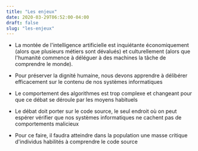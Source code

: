 ```yaml
---
title: "Les enjeux"
date: 2020-03-29T06:52:00-04:00
draft: false
slug: "les-enjeux"
---
```


* La montée de l'intelligence artificielle est inquiétante économiquement (alors que
  plusieurs métiers sont dévalués) et culturellement (alors que l'humanité
  commence à déléguer à des machines la tâche de comprendre le monde). 

* Pour préserver la dignité humaine, nous devons apprendre à délibérer
  efficacement sur le contenu de nos systèmes informatiques

* Le comportement des algorithmes est trop complexe et changeant pour que ce
  débat se déroule par les moyens habituels

* Le débat doit porter sur le code source, le seul endroit où on peut espérer
  vérifier que nos systèmes informatiques ne cachent pas de comportements
  malicieux

* Pour ce faire, il faudra atteindre dans la population une masse critique
  d'individus habilités à comprendre le code source
